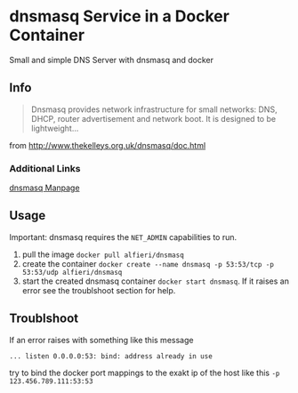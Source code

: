 # dnsmasq Service in a Docker Container
Small and simple DNS Server with dnsmasq and docker

## Info
> Dnsmasq provides network infrastructure for small networks: DNS, DHCP, router advertisement and network boot. It is designed to be lightweight...

from http://www.thekelleys.org.uk/dnsmasq/doc.html

### Additional Links
<a href="http://www.thekelleys.org.uk/dnsmasq/docs/dnsmasq-man.html">dnsmasq Manpage</a>


## Usage
Important: dnsmasq requires the `NET_ADMIN` capabilities to run.

1. pull the image `docker pull alfieri/dnsmasq`
2. create the container `docker create --name dnsmasq -p 53:53/tcp -p 53:53/udp alfieri/dnsmasq`
3. start the created dnsmasq container `docker start dnsmasq`. If it raises an error see the troublshoot section for help.


## Troublshoot
If an error raises with something like this message

    ... listen 0.0.0.0:53: bind: address already in use

try to bind the docker port mappings to the exakt ip of the host like this `-p 123.456.789.111:53:53`
